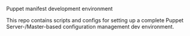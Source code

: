 Puppet manifest development environment

This repo contains scripts and configs for setting up a complete Puppet
Server-/Master-based configuration management dev environment.
